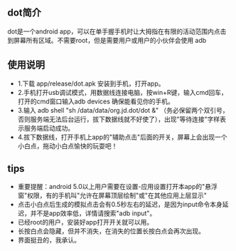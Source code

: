 dot简介
-------
dot是一个android app，可以在单手握手机时让大拇指在有限的活动范围内点击到屏幕所有区域。不需要root，但是需要用户或用户的小伙伴会使用 adb 

使用说明
--------
* 1.下载 app/release/dot.apk 安装到手机，打开app。
* 2.手机打开usb调试模式，用数据线连接电脑，按win+R键，输入cmd回车，打开的cmd窗口输入adb devices 确保能看见你的手机。
* 3.输入 adb shell "sh /data/data/org.jd.dot/dot &" （务必保留两个双引号，否则服务端无法后台运行，拔下数据线就不好使了），出现"等待连接"字样表示服务端启动成功。
* 4.拔下数据线，打开手机上app的"辅助点击"后面的开关，屏幕上会出现一个小白点，拖动小白点愉快的玩耍吧！

tips
----
* 重要提醒：android 5.0以上用户需要在设置-应用设置打开本app的"悬浮窗"权限，有的手机叫"允许在屏幕顶层绘制"或"在其他应用上层显示"
* 点击小白点后生成的模拟点击会有0.5秒左右的延迟，是因为input命令本身延迟，并不是app效率低，详情请搜索"adb input"。
* 已经root的用户，安装好app打开开关就可以用。
* 长按白点会隐藏，但并不消失，在消失的位置长按白点会再次出现。
* 界面挺丑的，我承认。